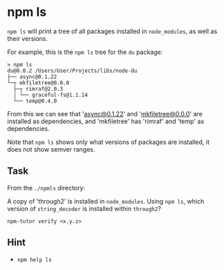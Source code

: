 # npm ls

`npm ls` will print a tree of all packages installed in `node_modules`,
as well as their versions.

For example, this is the `npm ls` tree for the `du` package:

```
> npm ls
du@0.0.2 /Users/User/Projects/libs/node-du
├── async@0.1.22
└─┬ mkfiletree@0.0.0
  ├─┬ rimraf@2.0.3
  │ └── graceful-fs@1.1.14
  └── temp@0.4.0
```

From this we can see that 'async@0.1.22' and 'mkfiletree@0.0.0' are
installed as dependencies, and 'mkfiletree' has 'rimraf' and 'temp' as
dependencies.

Note that `npm ls` shows only what versions of packages are installed,
it does not show semver ranges.

## Task

From the `./npmls` directory:

A copy of 'through2' is installed in `node_modules`. Using `npm ls`,
which version of `string_decoder` is installed within `through2`?

```
npm-tutor verify <x.y.z>
```

## Hint

* `npm help ls`
